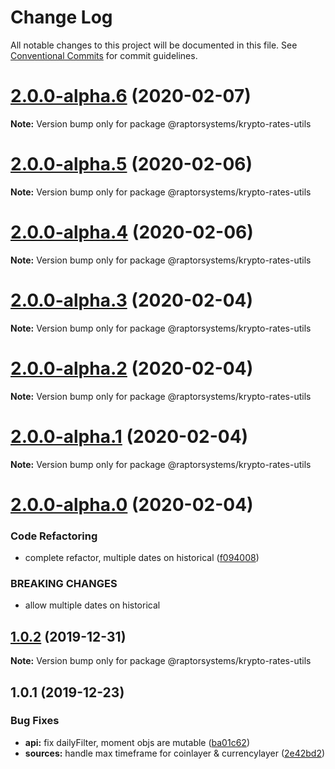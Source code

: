 # Change Log

All notable changes to this project will be documented in this file.
See [Conventional Commits](https://conventionalcommits.org) for commit guidelines.

# [2.0.0-alpha.6](https://github.com/raptorsystems/krypto-rates/compare/@raptorsystems/krypto-rates-utils@2.0.0-alpha.5...@raptorsystems/krypto-rates-utils@2.0.0-alpha.6) (2020-02-07)

**Note:** Version bump only for package @raptorsystems/krypto-rates-utils





# [2.0.0-alpha.5](https://github.com/raptorsystems/krypto-rates/compare/@raptorsystems/krypto-rates-utils@2.0.0-alpha.4...@raptorsystems/krypto-rates-utils@2.0.0-alpha.5) (2020-02-06)

**Note:** Version bump only for package @raptorsystems/krypto-rates-utils





# [2.0.0-alpha.4](https://github.com/raptorsystems/krypto-rates/compare/@raptorsystems/krypto-rates-utils@2.0.0-alpha.3...@raptorsystems/krypto-rates-utils@2.0.0-alpha.4) (2020-02-06)

**Note:** Version bump only for package @raptorsystems/krypto-rates-utils





# [2.0.0-alpha.3](https://github.com/raptorsystems/krypto-rates/compare/@raptorsystems/krypto-rates-utils@2.0.0-alpha.2...@raptorsystems/krypto-rates-utils@2.0.0-alpha.3) (2020-02-04)

**Note:** Version bump only for package @raptorsystems/krypto-rates-utils





# [2.0.0-alpha.2](https://github.com/raptorsystems/krypto-rates/compare/@raptorsystems/krypto-rates-utils@2.0.0-alpha.1...@raptorsystems/krypto-rates-utils@2.0.0-alpha.2) (2020-02-04)

**Note:** Version bump only for package @raptorsystems/krypto-rates-utils





# [2.0.0-alpha.1](https://github.com/raptorsystems/krypto-rates/compare/@raptorsystems/krypto-rates-utils@2.0.0-alpha.0...@raptorsystems/krypto-rates-utils@2.0.0-alpha.1) (2020-02-04)

**Note:** Version bump only for package @raptorsystems/krypto-rates-utils





# [2.0.0-alpha.0](https://github.com/raptorsystems/krypto-rates/compare/@raptorsystems/krypto-rates-utils@1.0.2...@raptorsystems/krypto-rates-utils@2.0.0-alpha.0) (2020-02-04)


### Code Refactoring

* complete refactor, multiple dates on historical ([f094008](https://github.com/raptorsystems/krypto-rates/commit/f0940080bb43b12dde2f3795a0623179a59ee29e))


### BREAKING CHANGES

* allow multiple dates on historical





## [1.0.2](https://github.com/raptorsystems/krypto-rates/compare/@raptorsystems/krypto-rates-utils@1.0.1...@raptorsystems/krypto-rates-utils@1.0.2) (2019-12-31)

**Note:** Version bump only for package @raptorsystems/krypto-rates-utils





## 1.0.1 (2019-12-23)


### Bug Fixes

* **api:** fix dailyFilter, moment objs are mutable ([ba01c62](https://github.com/raptorsystems/krypto-rates/commit/ba01c6242d0e4bee32949e6a607f62f47ef27066))
* **sources:** handle max timeframe for coinlayer & currencylayer ([2e42bd2](https://github.com/raptorsystems/krypto-rates/commit/2e42bd2af5938c8f83830d6939c35863daeba22c))
